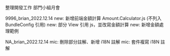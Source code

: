 整理開發工作
部門小組月會

9996_brian_2022.12.14
new: 新增前端金額計算 Amount.Calculator.js (不列入 BundleConfig 引用)
new: 部分 View 引用 js，並改寫金額計算
new: 新增金額處理範例

NA_brian_2022.12.14
mic: 刪除部分註解、新增 i18N 註解
mic: 套件複寫 i18N 註解
